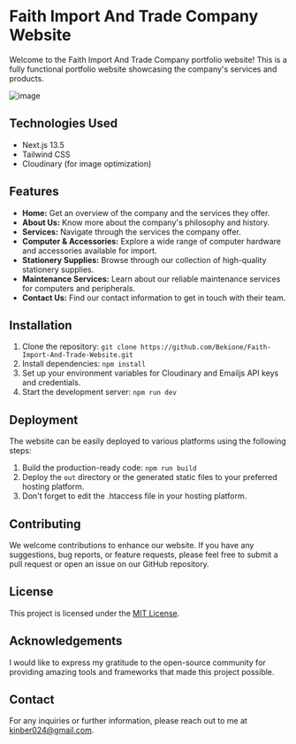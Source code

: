 # Faith Import And Trade Company Website

Welcome to the Faith Import And Trade Company portfolio website! This is a fully functional portfolio website showcasing the company's services and products. 

![image](https://github.com/Bekione/faithimports/assets/112067722/d502b904-0ed7-4592-94c9-23edb154f06e)


## Technologies Used

- Next.js 13.5
- Tailwind CSS
- Cloudinary (for image optimization)

## Features

- **Home:** Get an overview of the company and the services they offer.
- **About Us:** Know more about the company's philosophy and history.
- **Services:** Navigate through the services the company offer.
- **Computer & Accessories:** Explore a wide range of computer hardware and accessories available for import.
- **Stationery Supplies:** Browse through our collection of high-quality stationery supplies.
- **Maintenance Services:** Learn about our reliable maintenance services for computers and peripherals.
- **Contact Us:** Find our contact information to get in touch with their team.

## Installation

1. Clone the repository: `git clone https://github.com/Bekione/Faith-Import-And-Trade-Website.git`
2. Install dependencies: `npm install`
3. Set up your environment variables for Cloudinary and Emailjs API keys and credentials.
4. Start the development server: `npm run dev`

## Deployment

The website can be easily deployed to various platforms using the following steps:

1. Build the production-ready code: `npm run build`
2. Deploy the `out` directory or the generated static files to your preferred hosting platform.
3. Don't forget to edit the .htaccess file in your hosting platform.

## Contributing

We welcome contributions to enhance our website. If you have any suggestions, bug reports, or feature requests, please feel free to submit a pull request or open an issue on our GitHub repository.

## License

This project is licensed under the [MIT License](LICENSE).

## Acknowledgements

I would like to express my gratitude to the open-source community for providing amazing tools and frameworks that made this project possible.

## Contact

For any inquiries or further information, please reach out to me at [kinber024@gmail.com](mailto:kinber024@gmail.com).
